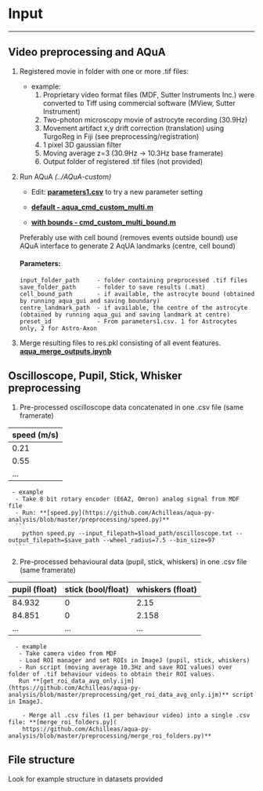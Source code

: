 
# Input
-----

## Video preprocessing and AQuA

1. Registered movie in folder with one or more .tif files:
    - example:
      1. Proprietary video format files (MDF, Sutter Instruments Inc.) were converted to Tiff using commercial software (MView,       Sutter Instrument)
      2. Two-photon microscopy movie of astrocyte recording (30.9Hz)
      3. Movement artifact x,y drift correction (translation) using TurgoReg in Fiji (see preprocessing/registration)
      4. 1 pixel 3D gaussian filter
      5. Moving average z=3 (30.9Hz -> 10.3Hz base framerate)
      6. Output folder of registered .tif files (not provided)

2. Run AQuA *(../AQuA-custom)*
     - Edit: **[parameters1.csv](https://github.com/Achilleas/aqua-py-analysis/blob/master/AQuA-custom/cfg/parameters1.csv)** to try a new parameter setting
     - **[default - aqua_cmd_custom_multi.m](https://github.com/Achilleas/aqua-py-analysis/blob/master/AQuA-custom/aqua_cmd_custom_multi.m)**

     - **[with bounds - cmd_custom_multi_bound.m](https://github.com/Achilleas/aqua-py-analysis/blob/master/AQuA-custom/aqua_cmd_custom_multi_bound.m)**     

     Preferably use with cell bound (removes events outside bound) use AQuA interface to generate 2 AqUA landmarks (centre, cell bound)

     #### Parameters:
     ```
     input_folder_path     - folder containing preprocessed .tif files
     save_folder_path      - folder to save results (.mat)
     cell_bound_path       - if available, the astrocyte bound (obtained by running aqua_gui and saving boundary)
     centre_landmark_path  - if available, the centre of the astrocyte (obtained by running aqua_gui and saving landmark at centre)
     preset_id             - From parameters1.csv. 1 for Astrocytes only, 2 for Astro-Axon
     ```

3. Merge resulting files to res.pkl consisting of all event features.
      **[aqua_merge_outputs.ipynb](https://github.com/Achilleas/aqua-py-analysis/blob/master/aqua_merge_outputs.ipynb)**

## Oscilloscope, Pupil, Stick, Whisker preprocessing
  1. Pre-processed oscilloscope data concatenated in one .csv file (same framerate)

  | speed (m/s) |
  | -------------
  | 0.21  |
  | 0.55  |
  | ...  |

     - example
      - Take 8 bit rotary encoder (E6A2, Omron) analog signal from MDF file
      - Run: **[speed.py](https://github.com/Achilleas/aqua-py-analysis/blob/master/preprocessing/speed.py)**
      ```
        python speed.py --input_filepath=$load_path/oscilloscope.txt --output_filepath=$save_path --wheel_radius=7.5 --bin_size=97
      ```
  2. Pre-processed behavioural data (pupil, stick, whiskers) in one .csv file (same framerate)

  | pupil (float)  | stick (bool/float) | whiskers (float) |
  | ------------- | ------------- | -------------|
  | 84.932  | 0  | 2.15 |
  | 84.851  | 0  | 2.158 |
  | ...  | ...  | ... |

      - example
       - Take camera video from MDF
       - Load ROI manager and set ROIs in ImageJ (pupil, stick, whiskers)
       - Run script (moving average 10.3Hz and save ROI values) over folder of .tif behaviour videos to obtain their ROI values.
       Run **[get_roi_data_avg_only.ijm](https://github.com/Achilleas/aqua-py-analysis/blob/master/preprocessing/get_roi_data_avg_only.ijm)** script in ImageJ.

        - Merge all .csv files (1 per behaviour video) into a single .csv file: **[merge_roi_folders.py](
        https://github.com/Achilleas/aqua-py-analysis/blob/master/preprocessing/merge_roi_folders.py)**

## File structure
Look for example structure in datasets provided
